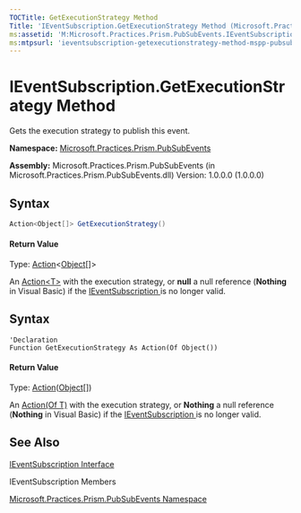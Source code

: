 ```yaml
---
TOCTitle: GetExecutionStrategy Method
Title: 'IEventSubscription.GetExecutionStrategy Method (Microsoft.Practices.Prism.PubSubEvents)'
ms:assetid: 'M:Microsoft.Practices.Prism.PubSubEvents.IEventSubscription.GetExecutionStrategy'
ms:mtpsurl: 'ieventsubscription-getexecutionstrategy-method-mspp-pubsubevents.md'
---
```


# IEventSubscription.GetExecutionStrategy Method 

Gets the execution strategy to publish this event.

**Namespace:** [Microsoft.Practices.Prism.PubSubEvents](https://msdn.microsoft.com/en-us/library/microsoft.practices.prism.pubsubevents(v=pandp.50))

**Assembly:** Microsoft.Practices.Prism.PubSubEvents (in Microsoft.Practices.Prism.PubSubEvents.dll) Version: 1.0.0.0 (1.0.0.0)

## Syntax

```C#
Action<Object[]> GetExecutionStrategy()
```
#### Return Value

Type: [Action](http://msdn2.microsoft.com/en-us/library/018hxwa8)&lt;[Object](http://msdn2.microsoft.com/en-us/library/e5kfa45b)[]&gt;

An [Action&lt;T&gt;](http://msdn2.microsoft.com/en-us/library/018hxwa8) with the execution strategy, or **null** a null reference (**Nothing** in Visual Basic) if the [IEventSubscription ](https://msdn.microsoft.com/en-us/library/microsoft.practices.prism.pubsubevents.ieventsubscription(v=pandp.50))is no longer valid.

## Syntax

```VB
'Declaration
Function GetExecutionStrategy As Action(Of Object())
```
#### Return Value

Type: [Action](http://msdn2.microsoft.com/en-us/library/018hxwa8)([Object](http://msdn2.microsoft.com/en-us/library/e5kfa45b)[])

An [Action(Of T)](http://msdn2.microsoft.com/en-us/library/018hxwa8) with the execution strategy, or **Nothing** a null reference (**Nothing** in Visual Basic) if the [IEventSubscription ](https://msdn.microsoft.com/en-us/library/microsoft.practices.prism.pubsubevents.ieventsubscription(v=pandp.50))is no longer valid.

## See Also

[IEventSubscription Interface](https://msdn.microsoft.com/en-us/library/microsoft.practices.prism.pubsubevents.ieventsubscription(v=pandp.50))

IEventSubscription Members

[Microsoft.Practices.Prism.PubSubEvents Namespace](https://msdn.microsoft.com/en-us/library/microsoft.practices.prism.pubsubevents(v=pandp.50))



